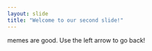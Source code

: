 ```yaml
---
layout: slide
title: "Welcome to our second slide!"
---
```

memes are good. 
Use the left arrow to go back!
